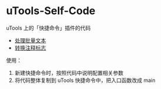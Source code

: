 # uTools-Self-Code

uTools 上的「快捷命令」插件的代码

* [处理批量文本](./handle_bulk_text.py)
* [转换注释标志](./change_annotation_tag.py)

使用：

1. 新建快捷命令时，按照代码中说明配置相关参数
2. 将代码整体复制到 uTools 快捷命令中，把入口函数改成 main

